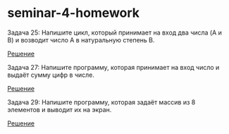 # seminar-4-homework
Задача 25: Напишите цикл, который принимает на вход два числа (A и B) и возводит число A в натуральную степень B.

[Решение](https://github.com/1am6adman/seminar-4-homework/blob/main/Example025/Program.cs)

Задача 27: Напишите программу, которая принимает на вход число и выдаёт сумму цифр в числе.

[Решение](https://github.com/1am6adman/seminar-4-homework/blob/main/Example027/Program.cs)

Задача 29: Напишите программу, которая задаёт массив из 8 элементов и выводит их на экран.

[Решение](https://github.com/1am6adman/seminar-4-homework/blob/main/Example029/Program.cs)
